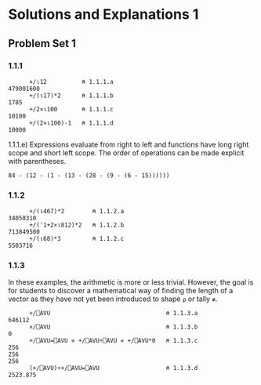 # Solutions and Explanations 1

## Problem Set 1

### 1.1.1

```APL
      ×/⍳12          ⍝ 1.1.1.a
479001600
      +/(⍳17)*2      ⍝ 1.1.1.b
1785
      +/2×⍳100       ⍝ 1.1.1.c
10100
      +/(2×⍳100)-1   ⍝ 1.1.1.d
10000      
```

1.1.1.e) Expressions evaluate from right to left and functions have long right scope and short left scope. The order of operations can be made explicit with parentheses.

`84 - (12 - (1 - (13 - (28 - (9 - (6 - 15))))))`

### 1.1.2

```APL
      +/(⍳467)*2        ⍝ 1.1.2.a
34058310
      +/(¯1+2×⍳812)*2   ⍝ 1.1.2.b
713849500
      +/(⍳68)*3         ⍝ 1.1.2.c
5503716
```

### 1.1.3
In these examples, the arithmetic is more or less trivial. However, the goal is for students to discover a mathematical way of finding the length of a vector as they have not yet been introduced to shape `⍴` or tally `≢`.

```APL
      +/⎕AVU                                 ⍝ 1.1.3.a
646112
      ×/⎕AVU                                 ⍝ 1.1.3.b
0
      +/⎕AVU=⎕AVU ⋄ +/⎕AVU÷⎕AVU ⋄ +/⎕AVU*0   ⍝ 1.1.3.c
256
256
256
      (+/⎕AVU)÷+/⎕AVU=⎕AVU                   ⍝ 1.1.3.d
2523.875
```
